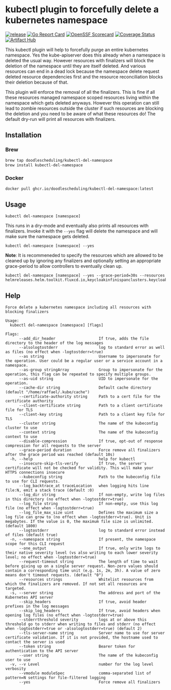 # kubectl plugin to forcefully delete a kubernetes namespace
[![release](https://github.com/doodlescheduling/kubectl-del-namespace/actions/workflows/release.yaml/badge.svg)](https://github.com/doodlescheduling/kubectl-del-namespace/actions/workflows/release.yaml)
[![Go Report Card](https://goreportcard.com/badge/github.com/doodlescheduling/kubectl-del-namespace)](https://goreportcard.com/report/github.com/doodlescheduling/kubectl-del-namespace)
[![OpenSSF Scorecard](https://api.securityscorecards.dev/projects/github.com/DoodleScheduling/kubectl-del-namespace/badge)](https://api.securityscorecards.dev/projects/github.com/DoodleScheduling/kubectl-del-namespace)
[![Coverage Status](https://coveralls.io/repos/github/DoodleScheduling/kubectl-del-namespace/badge.svg?branch=master)](https://coveralls.io/github/DoodleScheduling/kubectl-del-namespace?branch=master)
[![Artifact Hub](https://img.shields.io/endpoint?url=https://artifacthub.io/badge/repository/kubectl-del-namespace)](https://artifacthub.io/packages/search?repo=kubectl-del-namespace)

This kubectl plugin will help to forcefully purge an entire kubernetes namespace.
Yes the kube-apiserver does this already when a namespace is deleted the usual way.
However resources with finalizers will block the deletion of the namespace until they are itself deleted.
And various resources can end in a dead lock because the namespace delete request deleted resource dependencies first 
and the resource reconciliation blocks their deletion because of that.

This plugin will enforce the removal of all the finalizers. This is fine if all these resources managed namespace scoped resources living within the namespace
which gets deleted anyways. However this operation can still lead to zombie resources outside the cluster if such resources are blocking the deletion and
you need to be aware of what these resources do!
The default dry-run will print all resources with finalizers.

## Installation

### Brew
```sh
brew tap doodlescheduling/kubectl-del-namespace
brew install kubectl-del-namespace
```

### Docker
```sh
docker pull ghcr.io/doodlescheduling/kubectl-del-namespace:latest
```

## Usage

```
kubectl del-namespace [namespace]
```

This runs in a dry-mode and eventually also prints all resources with finalizers.
Invoke it with the `--yes` flag will delete the namespace and will make sure the namespace gets deleted.
```
kubectl del-namespace [namespace] --yes
``` 

**Note**: It is recommeneded to specify the resources which are allowed to be cleaned up by ignoring any finalizers and optionally 
setting an appropriate grace-period to allow controllers to eventually clean up.
```
kubectl del-namespace [namespace] --yes --grace-period=30s --resources helmreleases.helm.toolkit.fluxcd.io,keycloakinfinispanclusters.keycloak.infra.doodle.com,growthbookinstances.growthbook.infra.doodle.com
```

## Help
```
Force delete a kubernetes namespace including all resources with blocking finalizers

Usage:
  kubectl del-namespace [namespace] [flags]

Flags:
      --add_dir_header                   If true, adds the file directory to the header of the log messages
      --alsologtostderr                  log to standard error as well as files (no effect when -logtostderr=true)
      --as string                        Username to impersonate for the operation. User could be a regular user or a service account in a namespace.
      --as-group stringArray             Group to impersonate for the operation, this flag can be repeated to specify multiple groups.
      --as-uid string                    UID to impersonate for the operation.
      --cache-dir string                 Default cache directory (default "/home/raffael/.kube/cache")
      --certificate-authority string     Path to a cert file for the certificate authority
      --client-certificate string        Path to a client certificate file for TLS
      --client-key string                Path to a client key file for TLS
      --cluster string                   The name of the kubeconfig cluster to use
      --context string                   The name of the kubeconfig context to use
      --disable-compression              If true, opt-out of response compression for all requests to the server
      --grace-period duration            Force remove all finalizers after the grace period was reached (default 10s)
  -h, --help                             help for kubectl
      --insecure-skip-tls-verify         If true, the server's certificate will not be checked for validity. This will make your HTTPS connections insecure
      --kubeconfig string                Path to the kubeconfig file to use for CLI requests.
      --log_backtrace_at traceLocation   when logging hits line file:N, emit a stack trace (default :0)
      --log_dir string                   If non-empty, write log files in this directory (no effect when -logtostderr=true)
      --log_file string                  If non-empty, use this log file (no effect when -logtostderr=true)
      --log_file_max_size uint           Defines the maximum size a log file can grow to (no effect when -logtostderr=true). Unit is megabytes. If the value is 0, the maximum file size is unlimited. (default 1800)
      --logtostderr                      log to standard error instead of files (default true)
  -n, --namespace string                 If present, the namespace scope for this CLI request
      --one_output                       If true, only write logs to their native severity level (vs also writing to each lower severity level; no effect when -logtostderr=true)
      --request-timeout string           The length of time to wait before giving up on a single server request. Non-zero values should contain a corresponding time unit (e.g. 1s, 2m, 3h). A value of zero means don't timeout requests. (default "0")
      --resources strings                Whitelist resources from which the finalizers are removed. If not set all resources are targeted.
  -s, --server string                    The address and port of the Kubernetes API server
      --skip_headers                     If true, avoid header prefixes in the log messages
      --skip_log_headers                 If true, avoid headers when opening log files (no effect when -logtostderr=true)
      --stderrthreshold severity         logs at or above this threshold go to stderr when writing to files and stderr (no effect when -logtostderr=true or -alsologtostderr=true) (default 2)
      --tls-server-name string           Server name to use for server certificate validation. If it is not provided, the hostname used to contact the server is used
      --token string                     Bearer token for authentication to the API server
      --user string                      The name of the kubeconfig user to use
  -v, --v Level                          number for the log level verbosity
      --vmodule moduleSpec               comma-separated list of pattern=N settings for file-filtered logging
      --yes                              Force remove all finalizers
```
